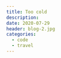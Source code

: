 ```yaml
---
title: Too cold
description:
date: 2020-07-29
header: blog-2.jpg
categories:
  - code
  - travel
---
```

